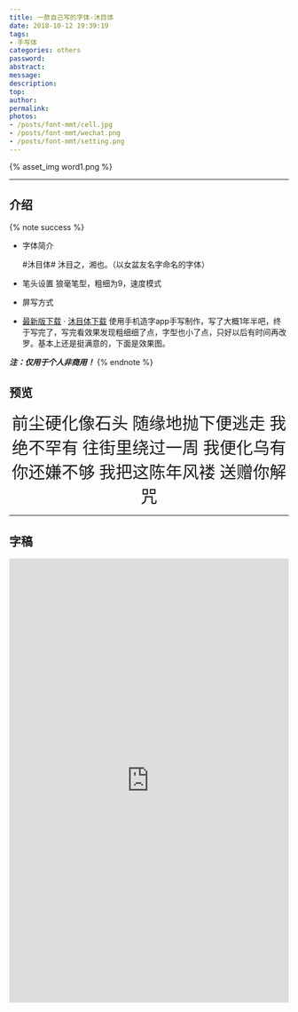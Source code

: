 ```yaml
---
title: 一款自己写的字体-沐目体
date: 2018-10-12 19:39:19
tags:
- 手写体
categories: others
password:
abstract:
message:
description:
top:
author:
permalink:
photos:
- /posts/font-mmt/cell.jpg
- /posts/font-mmt/wechat.png
- /posts/font-mmt/setting.png
---
```

{% asset_img word1.png %}

---
## 介绍

{% note success %}
* 字体简介

  #沐目体# 沐目之，湘也。（以女盆友名字命名的字体）

* 笔头设置
  狼毫笔型，粗细为9，速度模式

* 屏写方式

* [最新版下载](https://github.com/Lruihao/Grocery/raw/master/fonts/MMT_last.ttf) · [沐目体下载](https://github.com/Lruihao/Grocery/tree/master/fonts)
  使用手机造字app手写制作，写了大概1年半吧，终于写完了，写完看效果发现粗细细了点，字型也小了点，只好以后有时间再改罗。基本上还是挺满意的，下面是效果图。

***注：仅用于个人非商用！***
{% endnote %}
  
<!--more-->

## 预览
<div style="font-family: MMT;font-size: 30px;" align="center">
前尘硬化像石头
随缘地抛下便逃走
我绝不罕有
往街里绕过一周
我便化乌有
你还嫌不够
我把这陈年风褛
送赠你解咒
</div>

---

## 字稿
<iframe height=800 width=100% src="https://hw.xiezixiansheng.com/mobile.php?c=Grzkreader&a=fontshowPics&u=qbfRl8gPF2s-&z=Kqz%2FRroVGYc-&share=1&from=singlemessage
" frameborder=0 allowfullscreen></iframe>
